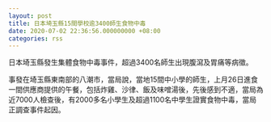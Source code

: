 ```yaml
---
layout: post
title: 日本埼玉縣15間學校逾3400師生食物中毒
date: 2020-07-02 22:36:56.000000000 +08:00
categories: rss
---
```


日本埼玉縣發生集體食物中毒事件，超過3400名師生出現腹瀉及胃痛等病徵。

事發在埼玉縣東南部的八潮市，當局說，當地15間中小學的師生，上月26日進食一間供應商提供的午餐，包括炸雞、沙律、飯及味噌湯後，先後感到不適，當局為近7000人檢查後，有2000多名小學生及超過1100名中學生證實食物中毒，當局正調查事件起因。
